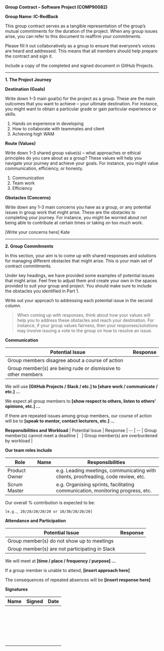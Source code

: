 **Group Contract – Software Project (COMP90082)**

**Group Name: IC-RedBack**

This group contract serves as a tangible representation of the group’s mutual commitments for the duration of the project. When any group issues arise, you can refer to this document to reaffirm your commitments.

Please fill it out collaboratively as a group to ensure that everyone’s voices are heard and addressed. This means that all members should help prepare the contract and sign it.

Include a copy of the completed and signed document in GitHub Projects.

***

**1. The Project Journey**

**Destination (Goals)**

Write down 1–3 main goal(s) for the project as a group. These are the main outcomes that you want to achieve – your ultimate destination.
For instance, you might want to obtain a particular grade or gain particular experience or skills.

1. Hands on experience in developing
2. How to collaborate with teammates and client
3. Achieving high WAM 

**Route (Values)**

Write down 1–3 shared group value(s) – what approaches or ethical principles do you care about as a group?
These values will help you navigate your journey and achieve your goals.
For instance, you might value communication, efficiency, or honesty.

1. Communication 
2. Team work
3. Efficiency

**Obstacles (Concerns)**

Write down any 1–3 main concerns you have as a group, or any potential issues in group work that might arise.
These are the obstacles to completing your journey.
For instance, you might be worried about not being able to contribute at certain times or taking on too much work.

[Write your concerns here]
Kate
***

**2. Group Commitments**

In this section, your aim is to come up with shared responses and solutions for managing different obstacles that might arise. This is your main set of contract commitments.

Under key headings, we have provided some examples of potential issues that might arise. Feel free to adjust them and create your own in the spaces provided to suit your group and project. You should make sure to include the obstacles you identified in Part 1.

Write out your approach to addressing each potential issue in the second column.

> When coming up with responses, think about how your values will help you to address these obstacles and reach your destination.
For instance, if your group values fairness, then your responses/solutions may involve issuing a vote to the group on how to resolve an issue.

**Communication**

| Potential Issue | Response |
-- | --
| Group members disagree about a course of action |  
| Group member(s) are being rude or dismissive to other members |  

We will use **[GitHub Projects / Slack / etc.] to [share work / communicate / etc.] …**

We expect all group members to **[show respect to others, listen to others’ opinions, etc.] …**

If there are repeated issues among group members, our course of action will be to **[speak to mentor, contact lecturers, etc.] …**

**Responsibilities and Workload**
| Potential Issue | Response |
-- | --
| Group member(s) cannot meet a deadline |  
| Group member(s) are overburdened by workload |  

**Our team roles include**

| Role | Name | Responsibilities
-- | -- | --
| Product Owner |   | e.g. Leading meetings, communicating with clients, proofreading, code review, etc.
| Scrum Master |   | e.g. Organising sprints, facilitating communication, monitoring progress, etc.

Our overall % contribution is expected to be:

`[e.g., 20/20/20/20/20 or 10/30/20/20/20]`

**Attendance and Participation**

Potential Issue | Response
-- | --
| Group member(s) do not show up to meetings |  
| Group member(s) are not participating in Slack |  

We will meet at **[time / place / frequency / purpose] …**

If a group member is unable to attend, **[insert approach here]**

The consequences of repeated absences will be **[insert response here]**

**Signatures**


| Name | Signed | Date |
-- | -- | --
|  |   |  |
|  |   |  |
|  |   |  |
|  |   |  |
|  |   |  |
